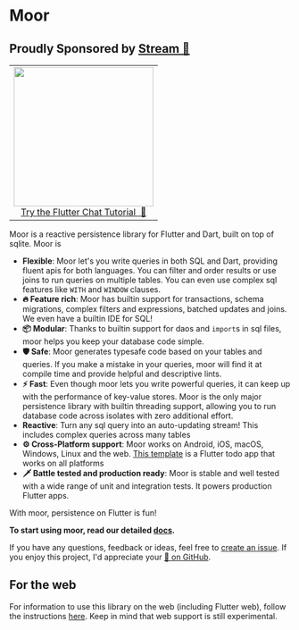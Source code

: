 # Moor
## Proudly Sponsored by [Stream 💙](https://getstream.io/chat/flutter/tutorial/?utm_source=https://github.com/simolus3/moor&utm_medium=github&utm_content=developer&utm_term=flutter)

<p align="center">
<table>    
    <tbody>
        <tr>
            <td align="center">
                <a href="https://getstream.io/chat/flutter/tutorial/?utm_source=https://github.com/simolus3/moor&utm_medium=github&utm_content=developer&utm_term=flutter" target="_blank"><img width="250px" src="https://stream-blog.s3.amazonaws.com/blog/wp-content/uploads/fc148f0fc75d02841d017bb36e14e388/Stream-logo-with-background-.png"/></a><br/><span><a href="https://getstream.io/chat/flutter/tutorial/?utm_source=https://github.com/simolus3/moor&utm_medium=github&utm_content=developer&utm_term=flutter" target="_blank">Try the Flutter Chat Tutorial &nbsp💬</a></span>
            </td>            
        </tr>
    </tbody>
</table>
</p>

Moor is a reactive persistence library for Flutter and Dart, built on top of
sqlite. 
Moor is

- __Flexible__: Moor let's you write queries in both SQL and Dart, 
providing fluent apis for both languages. You can filter and order results 
or use joins to run queries on multiple tables. You can even use complex 
sql features like `WITH` and `WINDOW` clauses.
- __🔥 Feature rich__: Moor has builtin support for transactions, schema 
migrations, complex filters and expressions, batched updates and joins. We 
even have a builtin IDE for SQL!
- __📦 Modular__: Thanks to builtin support for daos and `import`s in sql files, moor helps you keep your database code simple.
- __🛡️ Safe__: Moor generates typesafe code based on your tables and queries. If you make a mistake in your queries, moor will find it at compile time and
provide helpful and descriptive lints.
- __⚡ Fast__: Even though moor lets you write powerful queries, it can keep
up with the performance of key-value stores. Moor is the only major persistence library with builtin threading support, allowing you to run database code across isolates with zero additional effort.
- __Reactive__: Turn any sql query into an auto-updating stream! This includes complex queries across many tables
- __⚙️ Cross-Platform support__: Moor works on Android, iOS, macOS, Windows, Linux and the web. [This template](https://github.com/rodydavis/moor_shared) is a Flutter todo app that works on all platforms
- __🗡️ Battle tested and production ready__: Moor is stable and well tested with a wide range of unit and integration tests. It powers production Flutter apps.

With moor, persistence on Flutter is fun!

__To start using moor, read our detailed [docs](https://moor.simonbinder.eu/docs/getting-started/).__


If you have any questions, feedback or ideas, feel free to [create an
issue](https://github.com/simolus3/moor/issues/new). If you enjoy this
project, I'd appreciate your [🌟 on GitHub](https://github.com/simolus3/moor/).


## For the web
For information to use this library on the web (including Flutter web), follow the 
instructions [here](https://moor.simonbinder.eu/web). Keep in mind that web support is still experimental.
